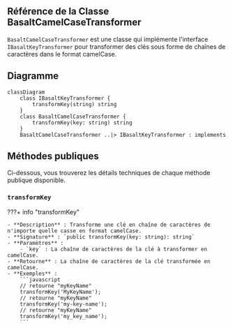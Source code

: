 ## **Référence de la Classe BasaltCamelCaseTransformer**

`BasaltCamelCaseTransformer` est une classe qui implémente l'interface `IBasaltKeyTransformer` pour transformer des clés sous forme de chaînes de caractères dans le format camelCase.

## **Diagramme**

```mermaid
classDiagram
    class IBasaltKeyTransformer {
        transformKey(string) string
    }
    class BasaltCamelCaseTransformer {
        transformKey(key: string) string
    }
    BasaltCamelCaseTransformer ..|> IBasaltKeyTransformer : implements
```

## **Méthodes publiques**

Ci-dessous, vous trouverez les détails techniques de chaque méthode publique disponible.

### `transformKey`

???+ info "transformKey"

    - **Description** : Transforme une clé en chaîne de caractères de n'importe quelle casse en format camelCase.
    - **Signature** : `public transformKey(key: string): string`
    - **Paramètres** :
        - `key` : La chaîne de caractères de la clé à transformer en camelCase.
    - **Retourne** : La chaîne de caractères de la clé transformée en camelCase.
    - **Exemples** :
        ```javascript
        // retourne "myKeyName"
        transformKey('MyKeyName');
        // retourne "myKeyName"
        transformKey('my-key-name');
        // retourne "myKeyName"
        transformKey('my_key_name');
        ```
